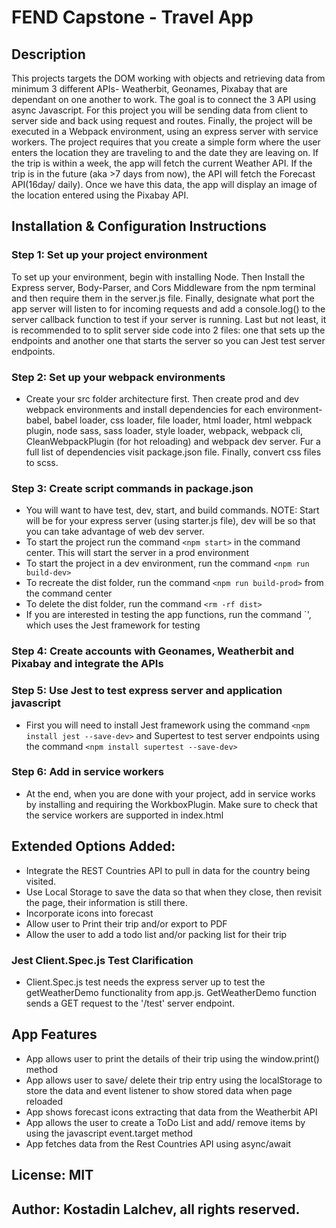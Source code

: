 # FEND Capstone - Travel App

## Description
This projects targets the DOM working with objects and retrieving data from minimum 3 different APIs- Weatherbit, Geonames, Pixabay that are dependant on one another to work. The goal is to connect the 3 API using async Javascript. For this project you will be sending data from client to server side and back using request and routes. Finally, the project will be executed in a Webpack environment, using an express server with service workers. The project requires that you create a simple form where the user enters the location they are traveling to and the date they are leaving on. If the trip is within a week, the app will fetch the current Weather API. If the trip is in the future (aka >7 days from now), the API will fetch the Forecast API(16day/ daily). Once we have this data, the app will display an image of the location entered using the Pixabay API.

## Installation & Configuration Instructions
### Step 1: Set up your project environment
To set up your environment, begin with installing Node. Then Install the Express server, Body-Parser, and Cors Middleware from the npm terminal and then require them in the server.js file. Finally,  designate what port the app server will listen to for incoming requests and add a console.log() to the server callback function to test if your server is running. Last but not least, it is recommended to to split server side code into 2 files: one that sets up the endpoints and another one that starts the server so you can Jest test server endpoints.
### Step 2: Set up your webpack environments
- Create your src folder architecture first. Then create prod and dev webpack environments and install dependencies for each environment- babel, babel loader, css loader, file loader, html loader, html webpack plugin, node sass, sass loader, style loader, webpack, webpack cli, CleanWebpackPlugin (for hot reloading) and webpack dev server. Fur a full list of dependencies visit package.json file. Finally, convert css files to scss.
### Step 3: Create script commands in package.json
+ You will want to have test, dev, start, and build commands. NOTE: Start will be for your express server (using starter.js file), dev will be so that you can take advantage of web dev server.
+ To start the project run the command `<npm start>` in the command center. This will start the server in a prod environment
+ To start the project in a dev environment, run the command `<npm run build-dev>`
+ To recreate the dist folder, run the command `<npm run build-prod>` from the command center
+ To delete the dist folder, run the command `<rm -rf dist>`
+ If you are interested in testing the app functions, run the command `<npm test>', which uses the Jest framework for testing
### Step 4: Create accounts with Geonames, Weatherbit and Pixabay and integrate the APIs
### Step 5: Use Jest to test express server and application javascript
+ First you will need to install Jest framework using the command `<npm install jest --save-dev>` and Supertest to test server endpoints using the command `<npm install supertest --save-dev>`
### Step 6: Add in service workers
+ At the end, when you are done with your project, add in service works by installing and requiring the WorkboxPlugin. Make sure to check that the service workers are supported in index.html
## Extended Options Added:
+ Integrate the REST Countries API to pull in data for the country being visited.
+ Use Local Storage to save the data so that when they close, then revisit the page, their information is still there.
+ Incorporate icons into forecast
+ Allow user to Print their trip and/or export to PDF
+ Allow the user to add a todo list and/or packing list for their trip

### Jest Client.Spec.js Test Clarification
+ Client.Spec.js test needs the express server up to test the getWeatherDemo functionality from app.js. GetWeatherDemo function sends a GET request to the '/test' server endpoint.

## App Features
+ App allows user to print the details of their trip using the window.print() method
+ App allows user to save/ delete their trip entry using the localStorage to store the data and event listener to show stored data when page reloaded
+ App shows forecast icons extracting that data from the Weatherbit API
+ App allows the user to create a ToDo List and add/ remove items by using the javascript event.target method
+ App fetches data from the Rest Countries API using async/await

## License: MIT

## Author: Kostadin Lalchev, all rights reserved.